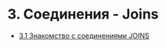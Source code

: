 # 3. Соединения - Joins

- [3.1 Знакомство с соединениями JOINS](./3.1%20Getting%20started%20with%20joins)
